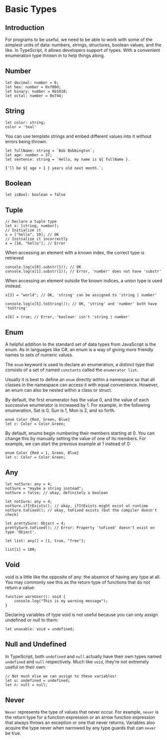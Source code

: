# Basic Types

## Introduction

For programs to be useful, we need to be able to work with some of the simplest units of data: numbers, strings, structures, boolean values, and the like. In TypeScript, it allows developers support of types. With a convenient enumeration type thrown in to help things along.

## Number

```
let decimal: number = 6;
let hex: number = 0xf00d;
let binary: number = 0b1010;
let octal: number = 0o744;
```

## String

```
let color: string;
color = 'teal'
```

You can use template strings and embed different values into it without errors being thrown. 

```
let fullName: string = `Bob Bobbington`;
let age: number = 37;
let sentence: string = `Hello, my name is ${ fullName }.

I'll be ${ age + 1 } years old next month.`;
```

## Boolean

```
let isBool: boolean = false
```

## Tuple

```
// Declare a tuple type
let x: [string, number];
// Initialize it
x = ["hello", 10]; // OK
// Initialize it incorrectly
x = [10, "hello"]; // Error
```

When accessing an element with a known index, the correct type is retrieved

```
console.log(x[0].substr(1)); // OK
console.log(x[1].substr(1)); // Error, 'number' does not have 'substr'
```

When accessing an element outside the known indices, a union type is used instead.

```
x[3] = "world"; // OK, 'string' can be assigned to 'string | number'

console.log(x[5].toString()); // OK, 'string' and 'number' both have 'toString'

x[6] = true; // Error, 'boolean' isn't 'string | number'
```

## Enum

A helpful addition to the standard set of data types from JavaScript is the enum. As in languages like C#, an enum is a way of giving more friendly names to sets of numeric values.

The ```enum``` keyword is used to declare an enumeration, a distinct type that consists of a set of named ```constants``` called the ```enumerator list```.

Usually it is best to define an ```enum``` directly within a namespace so that all classes in the namespace can access it with equal convenience. However, an enum can also be nested within a class or struct.

By default, the first enumerator has the value 0, and the value of each successive enumerator is increased by 1. For example, in the following enumeration, Sat is 0, Sun is 1, Mon is 2, and so forth.

```
enum Color {Red, Green, Blue}
let c: Color = Color.Green;
```

By default, enums begin numbering their members starting at 0. You can change this by manually setting the value of one of its members. For example, we can start the previous example at 1 instead of 0:

```
enum Color {Red = 1, Green, Blue}
let c: Color = Color.Green;
```

## Any

```
let notSure: any = 4;
notSure = "maybe a string instead";
notSure = false; // okay, definitely a boolean
```

```
let notSure: any = 4;
notSure.ifItExists(); // okay, ifItExists might exist at runtime
notSure.toFixed(); // okay, toFixed exists (but the compiler doesn't check)

let prettySure: Object = 4;
prettySure.toFixed(); // Error: Property 'toFixed' doesn't exist on type 'Object'.
```

```
let list: any[] = [1, true, "free"];

list[1] = 100;

```

## Void

void is a little like the opposite of any: the absence of having any type at all. You may commonly see this as the return type of functions that do not return a value:

```
function warnUser(): void {
    console.log("This is my warning message");
}
```

Declaring variables of type void is not useful because you can only assign undefined or null to them:

```
let unusable: void = undefined;
```

## Null and Undefined

In TypeScript, both ```undefined``` and ```null``` actually have their own types named ```undefined``` and ```null``` respectively. Much like ```void```, they’re not extremely useful on their own:

```
// Not much else we can assign to these variables!
let u: undefined = undefined;
let n: null = null;
```


## Never

```Never``` represents the type of values that never occur. For example, ```never``` is the return type for a function expression or an arrow function expression that always throws an exception or one that never returns; Variables also acquire the type never when narrowed by any type guards that can ```never``` be true.